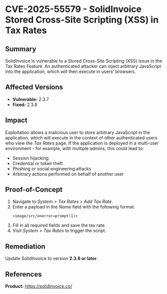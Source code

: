 # CVE-2025-55579 - SolidInvoice Stored Cross-Site Scripting (XSS) in Tax Rates

## Summary
SolidInvoice is vulnerable to a Stored Cross-Site Scripting (XSS) issue in the Tax Rates Feature. An authenticated attacker can inject arbitrary JavaScript into the application, which will then execute in users' browsers.
## Affected Versions
* **Vulnerable:** 2.3.7
* **Fixed:** 2.3.8

## Impact
Exploitation allows a malicious user to store arbitrary JavaScript in the application, which will execute in the context of other authenticated users who view the *Tax Rates* page. If the application is deployed in a multi-user environment - for example, with multiple admins, this could lead to:
* Session hijacking
* Credential or token theft
* Phishing or social engineering attacks
* Arbitrary actions performed on behalf of another user

## Proof-of-Concept
1. Navigate to *System > Tax Rates > Add Tax Rate*.
2. Enter a payload in the *Name* field with the following format:
   ```
   <image/src/onerror=prompt(1)>
   ```
3. Fill in all required fields and save the tax rate.
4. Visit *System > Tax Rates* to trigger the script.

## Remediation
Update SolidInvoice to version **2.3.8 or later**.

## References
**Product:** https://solidinvoice.co/
